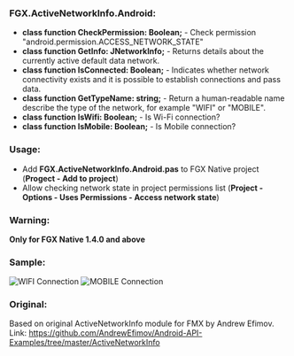 ### FGX.ActiveNetworkInfo.Android:

 - **class function CheckPermission: Boolean;** - Check permission "android.permission.ACCESS_NETWORK_STATE"
 - **class function GetInfo: JNetworkInfo;** - Returns details about the currently active default data network.
 - **class function IsConnected: Boolean;** - Indicates whether network connectivity exists and it is possible to establish connections and pass data.
 - **class function GetTypeName: string;** - Return a human-readable name describe the type of the network, for example "WIFI" or "MOBILE".
 - **class function IsWifi: Boolean;** - Is Wi-Fi connection?
 - **class function IsMobile: Boolean;** - Is Mobile connection?
 
 ### Usage:
 
 - Add **FGX.ActiveNetworkInfo.Android.pas** to FGX Native project (**Progect - Add to project**)
 - Allow checking network state in project permissions list (**Project - Options - Uses Permissions - Access network state**)
 
 ### Warning:
 **Only for FGX Native 1.4.0 and above**
 
 ### Sample:
 ![WIFI Connection](https://github.com/sinuke/FGX.ActiveNetworkInfo/blob/master/scr01.png)
 ![MOBILE Connection](https://github.com/sinuke/FGX.ActiveNetworkInfo/blob/master/scr02.png)
 
### Original:
Based on original ActiveNetworkInfo module for FMX by Andrew Efimov. Link: https://github.com/AndrewEfimov/Android-API-Examples/tree/master/ActiveNetworkInfo
